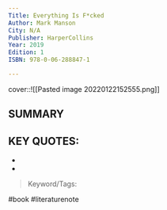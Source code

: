```yaml
---
Title: Everything Is F*cked
Author: Mark Manson
City: N/A
Publisher: HarperCollins
Year: 2019
Edition: 1
ISBN: 978-0-06-288847-1

---
```


cover::![[Pasted image 20220122152555.png]]

## SUMMARY
> 
## KEY QUOTES:
- 
- 

> Keyword/Tags: 

#book
#literaturenote